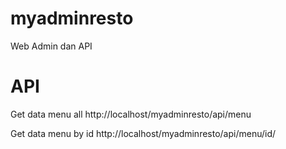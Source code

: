 # myadminresto
Web Admin dan API 

# API
Get data menu all
http://localhost/myadminresto/api/menu

Get data menu by id
http://localhost/myadminresto/api/menu/id/
